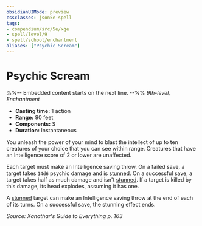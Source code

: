 ```yaml
---
obsidianUIMode: preview
cssclasses: json5e-spell
tags:
- compendium/src/5e/xge
- spell/level/9
- spell/school/enchantment
aliases: ["Psychic Scream"]
---
```

# Psychic Scream
%%-- Embedded content starts on the next line. --%%
*9th-level, Enchantment*  

- **Casting time:** 1 action
- **Range:** 90 feet
- **Components:** S
- **Duration:** Instantaneous

You unleash the power of your mind to blast the intellect of up to ten creatures of your choice that you can see within range. Creatures that have an Intelligence score of 2 or lower are unaffected.

Each target must make an Intelligence saving throw. On a failed save, a target takes `14d6` psychic damage and is [stunned](Mechanics/Rules/conditions.md#Stunned). On a successful save, a target takes half as much damage and isn't [stunned](Mechanics/Rules/conditions.md#Stunned). If a target is killed by this damage, its head explodes, assuming it has one.

A [stunned](Mechanics/Rules/conditions.md#Stunned) target can make an Intelligence saving throw at the end of each of its turns. On a successful save, the stunning effect ends.

*Source: Xanathar's Guide to Everything p. 163*